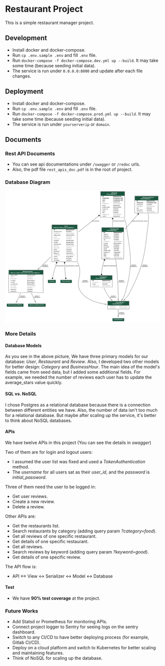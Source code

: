 # Restaurant Project
This is a simple restaurant manager project.

## Development
- Install docker and docker-compose.
- Run `cp .env.sample .env` and fill `.env` file.
- Run `docker-compose -f docker-compose.dev.yml up --build`. It may take some time (because seeding initial data).
- The service is run under `0.0.0.0:8000` and update after each file changes.

## Deployment
- Install docker and docker-compose.
- Run `cp .env.sample .env` and fill `.env` file.
- Run `docker-compose -f docker-compose.prod.yml up --build`. It may take some time (because seeding initial data).
- The service is run under `yourserverip` or `domain`.

## Documents
### Rest API Documents
- You can see api documentations under `/swagger` or `/redoc` urls.
- Also, the pdf file `rest_apis_doc.pdf` is in the root of project.

### Database Diagram
![Database Diagram](db_schema.png)

### More Details
#### Database Models
As you see in the above picture, We have three primary models for our database: _User_, _Restaurant_ and _Review_. 
Also, I developed two other models for better design: _Category_ and _BusinessHour_.
The main idea of the model's fields came from seed data, but I added some additional fields. 
For example, we needed the number of reviews each user has to update the average_stars value quickly.

#### SQL vs. NoSQL
I chose Postgres as a relational database because there is a connection between different entities we have. 
Also, the number of data isn't too much for a relational database. But maybe after scaling up the service, 
it's better to think about NoSQL databases.

#### APIs
We have twelve APIs in this project (You can see the details in _swagger_) 

Two of them are for login and logout users:
- I assumed the user list was fixed and used a _TokenAuthentication_ method.
- The _username_ for all users sat as their _user_id_, and the _password_ is _initial_password_.

Three of them need the user to be logged in:
- Get user reviews.
- Create a new review.
- Delete a review.

Other APIs are:
- Get the restaurants list.
- Search restaurants by category (adding query param _?category=food_).
- Get all reviews of one specific restaurant.
- Get details of one specific restaurant.
- Get all reviews.
- Search reviews by keyword (adding query param _?keyword=good_).
- Get details of one specific review.

The API flow is:
- API <-> View <-> Serializer <-> Model <-> Database

#### Test
- We have **90% test coverage** at the project. 

### Future Works
- Add Statsd or Prometheus for monitoring APIs.
- Connect project logger to Sentry for seeing logs on the sentry dashboard.
- Switch to any CI/CD to have better deploying process (for example, Gitlab CI/CD).
- Deploy on a cloud platform and switch to Kubernetes for better scaling and maintaining features.
- Think of NoSQL for scaling up the database.

